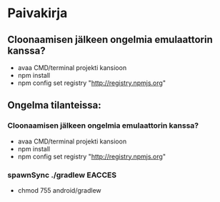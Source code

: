 # Paivakirja


## Cloonaamisen jälkeen ongelmia emulaattorin kanssa?
* avaa CMD/terminal projekti kansioon
* npm install
* npm config set registry "http://registry.npmjs.org"

## Ongelma tilanteissa:

  ### Cloonaamisen jälkeen ongelmia emulaattorin kanssa?
  * avaa CMD/terminal projekti kansioon
  * npm install
  * npm config set registry "http://registry.npmjs.org"

  ### spawnSync ./gradlew EACCES
  * chmod 755 android/gradlew


